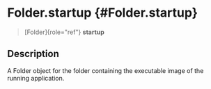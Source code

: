 Folder.startup {#Folder.startup}
==============

> [Folder]{role="ref"} **startup**

Description
-----------

A Folder object for the folder containing the executable image of the
running application.

